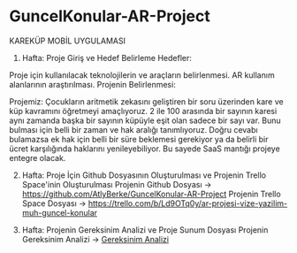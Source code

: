 # GuncelKonular-AR-Project
KAREKÜP MOBİL UYGULAMASI

1. Hafta: Proje Giriş ve Hedef Belirleme
Hedefler:

Proje için kullanılacak teknolojilerin ve araçların belirlenmesi.
AR kullanım alanlarının araştırılması.
Projenin Belirlenmesi:

Projemiz:
Çocukların aritmetik zekasını geliştiren bir soru üzerinden kare ve küp kavramını öğretmeyi amaçlıyoruz. 2 ile 100 arasında bir sayının karesi aynı zamanda başka bir sayının küpüyle eşit olan sadece bir sayı var.
Bunu bulması için belli bir zaman ve hak aralığı tanımlıyoruz.
Doğru cevabı bulamazsa ek hak için belli bir süre beklemesi gerekiyor ya da belirli bir ücret karşılığında haklarını yenileyebiliyor.
Bu sayede SaaS mantığı projeye entegre olacak.


2. Hafta: Proje İçin Github Dosyasının Oluşturulması ve Projenin Trello Space'inin Oluşturulması
Projenin Github Dosyası       -> https://github.com/AtlyBerke/GuncelKonular-AR-Project
Projenin Trello Space Dosyası -> https://trello.com/b/Ld9OTq0y/ar-projesi-vize-yazilim-muh-guncel-konular

3. Hafta: Projenin Gereksinim Analizi ve Proje Sunum Dosyası
Projenin Gereksinim Analizi -> [Gereksinim Analizi](<Hafta 3/Projenin Gereksinim Analizi/KareKüp_Gereksinim_Analizi.docx>)
